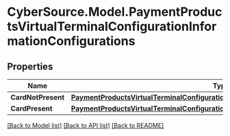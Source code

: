 # CyberSource.Model.PaymentProductsVirtualTerminalConfigurationInformationConfigurations
## Properties

Name | Type | Description | Notes
------------ | ------------- | ------------- | -------------
**CardNotPresent** | [**PaymentProductsVirtualTerminalConfigurationInformationConfigurationsCardNotPresent**](PaymentProductsVirtualTerminalConfigurationInformationConfigurationsCardNotPresent.md) |  | [optional] 
**CardPresent** | [**PaymentProductsVirtualTerminalConfigurationInformationConfigurationsCardNotPresent**](PaymentProductsVirtualTerminalConfigurationInformationConfigurationsCardNotPresent.md) |  | [optional] 

[[Back to Model list]](../README.md#documentation-for-models) [[Back to API list]](../README.md#documentation-for-api-endpoints) [[Back to README]](../README.md)

